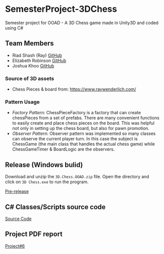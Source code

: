 # SemesterProject-3DChess
Semester project for OOAD - A 3D Chess game made in Unity3D and coded using C#

## Team Members
- Riad Shash (Ray) [GitHub](https://github.com/Blackbird002) 
- Elizabeth Robinson [GitHub](https://github.com/elizrobinson)
- Joshua Khoo [GitHub](https://github.com/joshua-khoo)

### Source of 3D assets
- Chess Pieces & board from: https://www.raywenderlich.com/

### Pattern Usage
- *Factory Pattern*: ChessPieceFactory is a factory that can create chessPieces from a set of prefabs. There are many convenient functions to easily create and place chess pieces on the board. This was helpful not only in setting up the chess board, but also for pawn promotion. 
- *Observer Pattern*: Observer pattern was implemented so many classes can observe the current player turn. In this case the subject is ChessGame (the main class that handles the actual chess game) while ChessGameTimer & BoardLogic are the observers. 
  
## Release (Windows bulid)
Download and unzip the `3D.Chess.OOAD.zip` file. Open the directory and click on `3D Chess.exe` to run the program.

[Pre-release](https://github.com/OOAD-Team-Veritas/SemesterProject-3DChess/releases)

## C# Classes/Scripts source code
[Source Code](https://github.com/OOAD-Team-Veritas/SemesterProject-3DChess/tree/master/OOAD%20Chess/Assets/Scripts)

## Project PDF report
[Project#6](https://github.com/OOAD-Team-Veritas/SemesterProject-3DChess/blob/master/Project%20%236.pdf)
